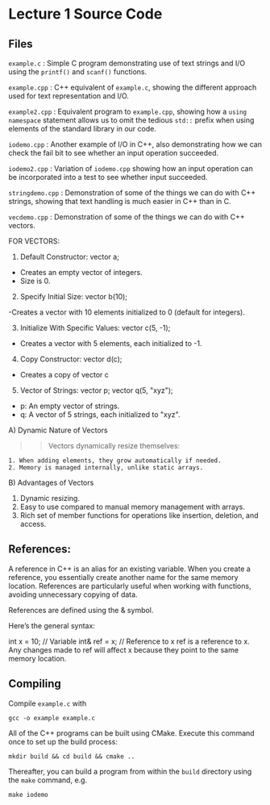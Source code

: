 # Lecture 1 Source Code

## Files

`example.c`
: Simple C program demonstrating use of text strings and I/O using the
`printf()` and `scanf()` functions.

`example.cpp`
: C++ equivalent of `example.c`, showing the different approach used for
text representation and I/O.

`example2.cpp`
: Equivalent program to `example.cpp`, showing how a `using namespace`
statement allows us to omit the tedious `std::` prefix when using elements
of the standard library in our code.

`iodemo.cpp`
: Another example of I/O in C++, also demonstrating how we can check the
fail bit to see whether an input operation succeeded.

`iodemo2.cpp`
: Variation of `iodemo.cpp` showing how an input operation can be incorporated
into a test to see whether input succeeded.

`stringdemo.cpp`
: Demonstration of some of the things we can do with C++ strings, showing
that text handling is much easier in C++ than in C.

`vecdemo.cpp`
: Demonstration of some of the things we can do with C++ vectors.

FOR VECTORS:
1. Default Constructor:
vector<int> a;

- Creates an empty vector of integers.
- Size is 0.

2. Specify Initial Size:
vector<int> b(10);

-Creates a vector with 10 elements initialized to 0 (default for integers).

3. Initialize With Specific Values:
vector<int> c(5, -1);

- Creates a vector with 5 elements, each initialized to -1.

4. Copy Constructor:
vector<int> d(c);

- Creates a copy of vector c

5. Vector of Strings:
vector<string> p;
vector<string> q(5, "xyz");

- p: An empty vector of strings.
- q: A vector of 5 strings, each initialized to "xyz".

A) Dynamic Nature of Vectors
>> Vectors dynamically resize themselves:

    1. When adding elements, they grow automatically if needed.
    2. Memory is managed internally, unlike static arrays.

B) Advantages of Vectors
1. Dynamic resizing.
2. Easy to use compared to manual memory management with arrays.
3. Rich set of member functions for operations like insertion, deletion, and access.

## References:
A reference in C++ is an alias for an existing variable. When you create a reference, you essentially create another name for the same memory location. References are particularly useful when working with functions, avoiding unnecessary copying of data.

References are defined using the & symbol.

Here’s the general syntax:

int x = 10;      // Variable
int& ref = x;    // Reference to x
ref is a reference to x.
Any changes made to ref will affect x because they point to the same memory location.



## Compiling

Compile `example.c` with

    gcc -o example example.c

All of the C++ programs can be built using CMake. Execute this command
once to set up the build process:

    mkdir build && cd build && cmake ..

Thereafter, you can build a program from within the `build` directory
using the `make` command, e.g.

    make iodemo
